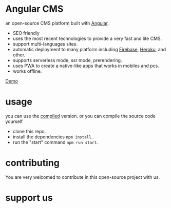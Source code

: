 # Angular CMS

an open-source CMS platform built with [Angular](https://angular.io/).

- SEO friendly
- uses the most recent technologies to provide a very fast and lite CMS.
- support multi-languages sites.
- automatic deployment to many platform including [Firebase](firebase.google.com), [Heroku](heroku.com), and other.
- supports serverless mode, ssr mode, prerendering.
- uses PWA to create a native-like apps that works in mobiles and pcs.
- works offline.

[Demo](https://www.almogtama3.com)

# usage

you can use the [compiled]() version.
or you can compile the source code yourself

- clone this repo.
- install the dependencies `npm install`.
- run the "start" command `npm run start`.

# contributing

You are very welcomed to contribute in this open-source project with us.

# support us
